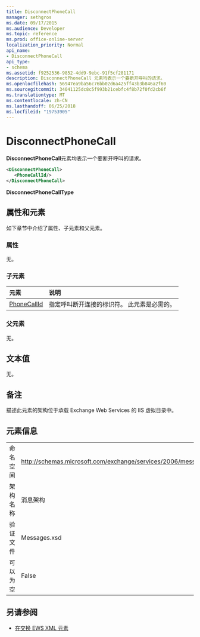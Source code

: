 ```yaml
---
title: DisconnectPhoneCall
manager: sethgros
ms.date: 09/17/2015
ms.audience: Developer
ms.topic: reference
ms.prod: office-online-server
localization_priority: Normal
api_name:
- DisconnectPhoneCall
api_type:
- schema
ms.assetid: f9252536-9852-4dd9-9ebc-91f5cf281171
description: DisconnectPhoneCall 元素均表示一个要断开呼叫的请求。
ms.openlocfilehash: 56947ea9ba56c76bb02d6a425ff43b3b846a2f60
ms.sourcegitcommit: 34041125dc8c5f993b21cebfc4f8b72f0fd2cb6f
ms.translationtype: MT
ms.contentlocale: zh-CN
ms.lasthandoff: 06/25/2018
ms.locfileid: "19753905"
---
```

# <a name="disconnectphonecall"></a>DisconnectPhoneCall

**DisconnectPhoneCall**元素均表示一个要断开呼叫的请求。 
  
```xml
<DisconnectPhoneCall>
   <PhoneCallId/>
</DisconnectPhoneCall>
```

 **DisconnectPhoneCallType**
## <a name="attributes-and-elements"></a>属性和元素

如下章节中介绍了属性、子元素和父元素。
  
### <a name="attributes"></a>属性

无。
  
### <a name="child-elements"></a>子元素

|**元素**|**说明**|
|:-----|:-----|
|[PhoneCallId](phonecallid.md) <br/> |指定呼叫断开连接的标识符。 此元素是必需的。  <br/> |
   
### <a name="parent-elements"></a>父元素

无。
  
## <a name="text-value"></a>文本值

无。
  
## <a name="remarks"></a>备注

描述此元素的架构位于承载 Exchange Web Services 的 IIS 虚拟目录中。
  
## <a name="element-information"></a>元素信息

|||
|:-----|:-----|
|命名空间  <br/> |http://schemas.microsoft.com/exchange/services/2006/messages  <br/> |
|架构名称  <br/> |消息架构  <br/> |
|验证文件  <br/> |Messages.xsd  <br/> |
|可以为空  <br/> |False  <br/> |
   
## <a name="see-also"></a>另请参阅

- [在交换 EWS XML 元素](ews-xml-elements-in-exchange.md)


